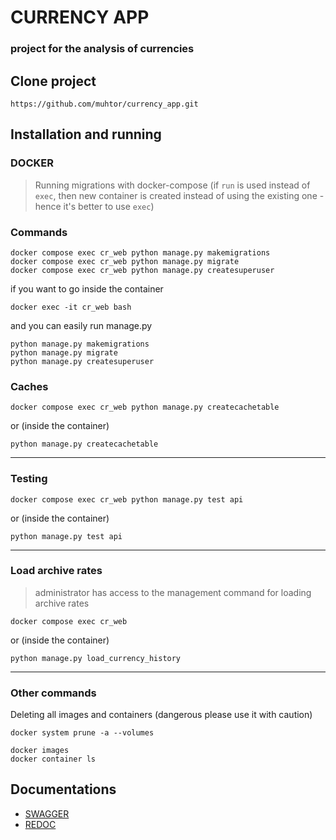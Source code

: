 # CURRENCY APP 
### project for the analysis of currencies

## Clone project

```
https://github.com/muhtor/currency_app.git
```

## Installation and running

### DOCKER
> Running migrations with docker-compose (if `run` is used instead of `exec`, then new container is created instead of using the existing one - hence it's better to use `exec`)

### Commands
```
docker compose exec cr_web python manage.py makemigrations
docker compose exec cr_web python manage.py migrate
docker compose exec cr_web python manage.py createsuperuser
```
if you want to go inside the container
```
docker exec -it cr_web bash
```
and you can easily run manage.py

```
python manage.py makemigrations
python manage.py migrate
python manage.py createsuperuser
```

### Caches

```
docker compose exec cr_web python manage.py createcachetable
```
or (inside the container)
```
python manage.py createcachetable
```
---


### Testing

```
docker compose exec cr_web python manage.py test api
```
or (inside the container)
```
python manage.py test api
```
---

### Load archive rates

> administrator has access to the management command for loading archive rates

```
docker compose exec cr_web 
```
or (inside the container)
```
python manage.py load_currency_history
```
---


### Other commands

Deleting all images and containers (dangerous please use it with caution)
```
docker system prune -a --volumes
```

```
docker images
docker container ls
```

## Documentations

- [SWAGGER](http://127.0.0.1:8888/swagger/) <br>
- [REDOC](http://127.0.0.1:8888/redoc/)
